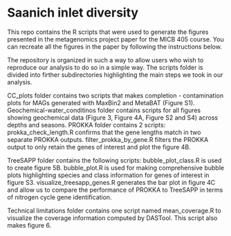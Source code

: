 # Saanich inlet diversity
This repo contains the R scripts that were used to generate the figures presented in the metagenomics project paper for the MICB 405 course. You can recreate all the figures in the paper by following the instructions below. 

The repository is organized in such a way to allow users who wish to reproduce our analysis to do so in a simple way. The scripts folder is divided into firther subdirectories highlighting the main steps we took in our analysis. 

CC_plots folder contains two scripts that makes completion - contamination plots for MAGs generated with MaxBin2 and MetaBAT (Figure S1). 
Geochemical-water_conditinos folder contains scripts for all figures showing geochemical data (Figure 3, Figure 4A, Figure S2 and S4) across depths and seasons. 
PROKKA folder contains 2 scripts: 
prokka_check_length.R confirms that the gene lengths match in two separate PROKKA outputs. 
filter_prokka_by_gene.R filters the PROKKA output to only retain the genes of interest and plot the figure 4B. 

TreeSAPP folder contains the following scripts: 
bubble_plot_class.R is used to create figure 5B. 
bubble_plot.R is used for making comprehensive bubble plots highlighting species and class information for genes of interest in figure S3. 
visualize_treesapp_genes.R generates the bar plot in figure 4C and allow us to compare the performance of PROKKA to TreeSAPP in terms of nitrogen cycle gene identification. 

Technical limitations folder contains one script named mean_coverage.R to visualize the coverage information computed by DASTool. This script also makes figure 6. 
